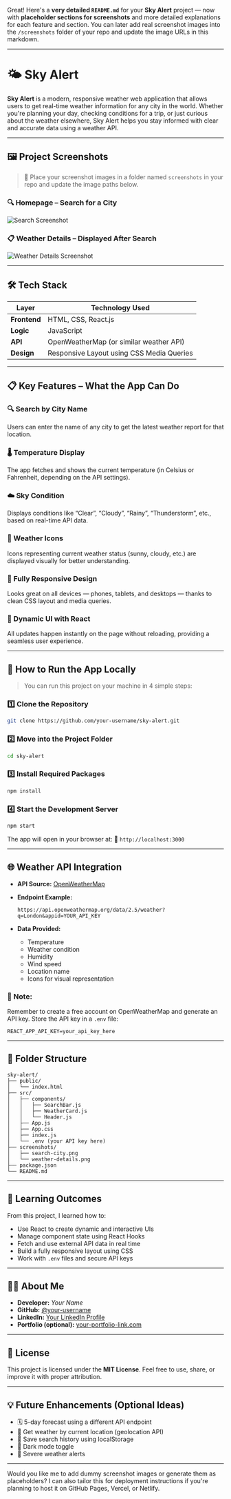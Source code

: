 Great! Here's a **very detailed `README.md`** for your **Sky Alert** project — now with **placeholder sections for screenshots** and more detailed explanations for each feature and section. You can later add real screenshot images into the `/screenshots` folder of your repo and update the image URLs in this markdown.

---

# 🌤️ Sky Alert

**Sky Alert** is a modern, responsive weather web application that allows users to get real-time weather information for any city in the world. Whether you're planning your day, checking conditions for a trip, or just curious about the weather elsewhere, Sky Alert helps you stay informed with clear and accurate data using a weather API.

---

## 🖼️ Project Screenshots

> 📌 Place your screenshot images in a folder named `screenshots` in your repo and update the image paths below.

### 🔍 Homepage – Search for a City

![Search Screenshot](./screenshots/search-city.png)

### 📋 Weather Details – Displayed After Search

![Weather Details Screenshot](./screenshots/weather-details.png)

---

## 🛠️ Tech Stack

| Layer        | Technology Used                           |
| ------------ | ----------------------------------------- |
| **Frontend** | HTML, CSS, React.js                       |
| **Logic**    | JavaScript                                |
| **API**      | OpenWeatherMap (or similar weather API)   |
| **Design**   | Responsive Layout using CSS Media Queries |

---

## 📋 Key Features – What the App Can Do

### 🔍 Search by City Name

Users can enter the name of any city to get the latest weather report for that location.

### 🌡️ Temperature Display

The app fetches and shows the current temperature (in Celsius or Fahrenheit, depending on the API settings).

### ☁️ Sky Condition

Displays conditions like “Clear”, “Cloudy”, “Rainy”, “Thunderstorm”, etc., based on real-time API data.

### 📸 Weather Icons

Icons representing current weather status (sunny, cloudy, etc.) are displayed visually for better understanding.

### 📱 Fully Responsive Design

Looks great on all devices — phones, tablets, and desktops — thanks to clean CSS layout and media queries.

### 🔄 Dynamic UI with React

All updates happen instantly on the page without reloading, providing a seamless user experience.

---

## 🚀 How to Run the App Locally

> You can run this project on your machine in 4 simple steps:

### 1️⃣ Clone the Repository

```bash
git clone https://github.com/your-username/sky-alert.git
```

### 2️⃣ Move into the Project Folder

```bash
cd sky-alert
```

### 3️⃣ Install Required Packages

```bash
npm install
```

### 4️⃣ Start the Development Server

```bash
npm start
```

The app will open in your browser at:
📍 `http://localhost:3000`

---

## 🌐 Weather API Integration

* **API Source:** [OpenWeatherMap](https://openweathermap.org/)
* **Endpoint Example:**

  ```
  https://api.openweathermap.org/data/2.5/weather?q=London&appid=YOUR_API_KEY
  ```
* **Data Provided:**

  * Temperature
  * Weather condition
  * Humidity
  * Wind speed
  * Location name
  * Icons for visual representation

### 🔑 Note:

Remember to create a free account on OpenWeatherMap and generate an API key. Store the API key in a `.env` file:

```env
REACT_APP_API_KEY=your_api_key_here
```

---

## 📁 Folder Structure

```
sky-alert/
├── public/
│   └── index.html
├── src/
│   ├── components/
│   │   ├── SearchBar.js
│   │   ├── WeatherCard.js
│   │   └── Header.js
│   ├── App.js
│   ├── App.css
│   ├── index.js
│   └── .env (your API key here)
├── screenshots/
│   ├── search-city.png
│   └── weather-details.png
├── package.json
└── README.md
```

---

## 🧠 Learning Outcomes

From this project, I learned how to:

* Use React to create dynamic and interactive UIs
* Manage component state using React Hooks
* Fetch and use external API data in real time
* Build a fully responsive layout using CSS
* Work with `.env` files and secure API keys

---

## 🙋‍♂️ About Me

* **Developer:** *Your Name*
* **GitHub:** [@your-username](https://github.com/your-username)
* **LinkedIn:** [Your LinkedIn Profile](https://linkedin.com/in/your-profile)
* **Portfolio (optional):** [your-portfolio-link.com](https://your-portfolio-link.com)

---

## 📄 License

This project is licensed under the **MIT License**.
Feel free to use, share, or improve it with proper attribution.

---

## 💡 Future Enhancements (Optional Ideas)

* 🗓️ 5-day forecast using a different API endpoint
* 📍 Get weather by current location (geolocation API)
* 💾 Save search history using localStorage
* 🌙 Dark mode toggle
* 🔔 Severe weather alerts

---

Would you like me to add dummy screenshot images or generate them as placeholders? I can also tailor this for deployment instructions if you're planning to host it on GitHub Pages, Vercel, or Netlify.
